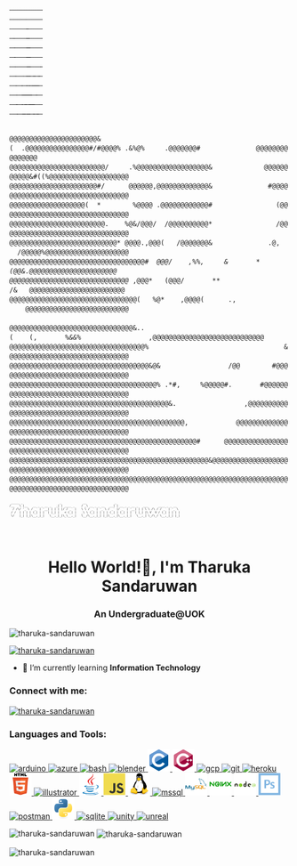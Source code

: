 

<div><code><span class="ascii" style="color: white; background: black;  letter-spacing: 0;   font-size: 1px; ">
@@@@@@@@@@@@@@@@@@@@@@@@@@@@@@@@@@@@@@@@@@@@@@@@@@@@@@@@@@@@@@@@@@@@@@@@@@@@@@@@@@@@@@@@@@@@@@@@@@@
@@@@@@@@@@@@@@@@@@@@@@@@@@@@@@@@@@@@@@@@@@@@@@@@(#%&&@@@@@@@@@@@@@@@@@@@@@@@@@@@@@@@@@@@@@@@@@@@@@@@
@@@@@@@@@@@@@@@@@@@@@@@@@@@@@@@@@@@@@@@@@@@@@@@@@@       ,@@@@@@@@@@@@@@@@@@@@@@@@@@@@@@@@@@@@@@@@@@
@@@@@@@@@@@(%& *@@@@@@@@@@@@@@@@@@@@@@@@@@@@@@@@@@,          #@@@@@@@@@@@@@@@@@@@@@@@@@@@@@@@@@@@@@@
@@@@@@@@@@@@@@@  @@@@@@@@@@@@@@@@@@@@@@@@@@@@@@@@@/            %@@@@@@@@@@@@@@@@@@@@@@@@@@@@@@@@@@@@
@@@@@@@@@@@@@@%   &@@@@@@@@@@@@@@@@@@@@@@@@@@@@@@@.             @@@@@@@@@@@@@@@@@@@@@@@@@@@@@@@@@@@@
@@@@@@@@@@@@@@@@@  #@@@@@@@@@@@@@@@@@@@@@@@@@@@@@@@%.           @@@@@@@@@@@@@@@@@@@@@@@@@@@&* (@@@@@
@@@@@@@@@@@@@@@@/#, *@@@@@@@@@@@@@@@@@@@&,(@@@@@@@,             @@@@@@(.      /@@@@@&(*.    *@@@@@@@
@@@@@@@@@@@@@@@@@@%  .@@@@@@@@@@@@@@    (&@@@@(&@#   ../(#      @#.                      *@@@@@@@@@@
@@@@@@@@@@@@@@@@@@@@@  &@@@@@@@@@@@@&                               &@@@@@@@@@@   .(&@@@@@@@@@@@@@@@
@@@@@@@@@@@@@@@@@@@%/   %@@@@@@@@@@@@.   #@@@        /@@#        ..         &@@@@@@@@@@@&%%@@@@@@@@@
@@@@@@@@@@@@@@@@@@@@@@(  /@@@@@@@@@@@@(         *%#*       .  .@@&&@@@%     .#&&#*      %@@@@@@@@@@@

@@@@@@@@@@@@@@@@@@@@@@&(  .@@@@@@@@@@@@@@@@#/#@@@@% .&%@%     .@@@@@@@#              @@@@@@@@@@@@@@@
@@@@@@@@@@@@@@@@@@@@@@@@/     .%@@@@@@@@@@@@@@@@@@&             @@@@@@@@@@@&#((%@@@@@@@@@@@@@@@@@@@@
@@@@@@@@@@@@@@@@@@@@@@#/      @@@@@@,@@@@@@@@@@@@@&              #@@@@@@@@@@@@@@@@@@@@@@@@@@@@@@@@@@
@@@@@@@@@@@@@@@@@@@(  *        %@@@@ .@@@@@@@@@@@@#                (@@@@@@@@@@@@@@@@@@@@@@@@@@@@@@@@
@@@@@@@@@@@@@@@@@@@@@@@@.    %@&/@@@/  /@@@@@@@@@@*                /@@@@@@@@@@@@@@@@@@@@@@@@@@@@@@@@
@@@@@@@@@@@@@@@@@@@@@@@@@@@* @@@@.,@@@(   /@@@@@@@&              .@,    /@@@@@%@@@@@@@@@@@@@@@@@@@@@
@@@@@@@@@@@@@@@@@@@@@@@@@@@@@@@@@@#  *@@@/    ,%%,     *&       *       (@@&.*@@@@@@@@@@@@@@@@@@@@@@
@@@@@@@@@@@@@@@@@@@@@@@@@@@@@@* ,@@@*   (@@@/       **                 /&   @@@@@@@@@@@@@@@@@@@@@@@@
@@@@@@@@@@@@@@@@@@@@@@@@@@@@@@@@(   %@*    ,@@@@(      .,                 @@@@@@@@@@@@@@@@@@@@@@@@@@
 
@@@@@@@@@@@@@@@@@@@@@@@@@@@@@@@&..(    (,       *%&&%*                 ,@@@@@@@@@@@@@@@@@@@@@@@@@@@@
@@@@@@@@@@@@@@@@@@@@@@@@@@@@@@@@@@%                                  &@@@@@@@@@@@@@@@@@@@@@@@@@@@@@@
@@@@@@@@@@@@@@@@@@@@@@@@@@@@@@@@@@@&@&                 /@@        #@@@@@@@@@@@@@@@@@@@@@@@@@@@@@@@@@
@@@@@@@@@@@@@@@@@@@@@@@@@@@@@@@@@@@@@% .*#,     %@@@@@#.       #@@@@@@@@@@@@@@@@@@@@@@@@@@@@@@@@@@@@
@@@@@@@@@@@@@@@@@@@@@@@@@@@@@@@@@@@@@@@@&.                 ,@@@@@@@@@@@@@@@@@@@@@@@@@@@@@@@@@@@@@@@@
@@@@@@@@@@@@@@@@@@@@@@@@@@@@@@@@@@@@@@@@@@@@,            @@@@@@@@@@@@@@@@@@@@@@@@@@@@@@@@@@@@@@@@@@@
@@@@@@@@@@@@@@@@@@@@@@@@@@@@@@@@@@@@@@@@@@@@@@@#      @@@@@@@@@@@@@@@@@@@@@@@@@@@@@@@@@@@@@@@@@@@@@@
@@@@@@@@@@@@@@@@@@@@@@@@@@@@@@@@@@@@@@@@@@@@@@@@@@&@@@@@@@@@@@@@@@@@@@@@@@@@@@@@@@@@@@@@@@@@@@@@@@@@
@@@@@@@@@@@@@@@@@@@@@@@@@@@@@@@@@@@@@@@@@@@@@@@@@@@@@@@@@@@@@@@@@@@@@@@@@@@@@@@@@@@@@@@@@@@@@@@@@@@@
</code></div>
<div>
<div class="fig" style ="font-size: 5px" >
<pre id="taag_font_Ogre" class="fig" contenteditable="true"> _____ _                      _             __                 _                                      
/__   \ |__   __ _ _ __ _   _| | ____ _    / _\ __ _ _ __   __| | __ _ _ __ _   ___      ____ _ _ __  
  / /\/ '_ \ / _` | '__| | | | |/ / _` |   \ \ / _` | '_ \ / _` |/ _` | '__| | | \ \ /\ / / _` | '_ \ 
 / /  | | | | (_| | |  | |_| |   &lt; (_| |   _\ \ (_| | | | | (_| | (_| | |  | |_| |\ V  V / (_| | | | |
 \/   |_| |_|\__,_|_|   \__,_|_|\_\__,_|   \__/\__,_|_| |_|\__,_|\__,_|_|   \__,_| \_/\_/ \__,_|_| |_|
                                                                                                      </pre>
<div>&nbsp;</div>
</div>
<div>&nbsp;</div>
</div>


<h1 align="center">Hello World!👋, I'm Tharuka Sandaruwan</h1>
<h3 align="center">An Undergraduate@UOK</h3>

<p align="left"> <img src="https://komarev.com/ghpvc/?username=tharuka-sandaruwan&label=Profile%20views&color=0e75b6&style=plastic" alt="tharuka-sandaruwan" /> </p>

<p align="left"> <a href="https://github.com/ryo-ma/github-profile-trophy"><img src="https://github-profile-trophy.vercel.app/?username=tharuka-sandaruwan" alt="tharuka-sandaruwan" /></a> </p>

- 🌱 I’m currently learning **Information Technology**

<h3 align="left">Connect with me:</h3>
<p align="left">
<a href="https://linkedin.com/in/tharuka-sandaruwan" target="blank"><img align="center" src="https://raw.githubusercontent.com/rahuldkjain/github-profile-readme-generator/master/src/images/icons/Social/linked-in-alt.svg" alt="tharuka-sandaruwan" height="30" width="40" /></a>
</p>

<h3 align="left">Languages and Tools:</h3>
<p align="left"> <a href="https://www.arduino.cc/" target="_blank" rel="noreferrer"> <img src="https://cdn.worldvectorlogo.com/logos/arduino-1.svg" alt="arduino" width="40" height="40"/> </a> <a href="https://azure.microsoft.com/en-in/" target="_blank" rel="noreferrer"> <img src="https://www.vectorlogo.zone/logos/microsoft_azure/microsoft_azure-icon.svg" alt="azure" width="40" height="40"/> </a> <a href="https://www.gnu.org/software/bash/" target="_blank" rel="noreferrer"> <img src="https://www.vectorlogo.zone/logos/gnu_bash/gnu_bash-icon.svg" alt="bash" width="40" height="40"/> </a> <a href="https://www.blender.org/" target="_blank" rel="noreferrer"> <img src="https://download.blender.org/branding/community/blender_community_badge_white.svg" alt="blender" width="40" height="40"/> </a> <a href="https://www.cprogramming.com/" target="_blank" rel="noreferrer"> <img src="https://raw.githubusercontent.com/devicons/devicon/master/icons/c/c-original.svg" alt="c" width="40" height="40"/> </a> <a href="https://www.w3schools.com/cpp/" target="_blank" rel="noreferrer"> <img src="https://raw.githubusercontent.com/devicons/devicon/master/icons/cplusplus/cplusplus-original.svg" alt="cplusplus" width="40" height="40"/> </a> <a href="https://cloud.google.com" target="_blank" rel="noreferrer"> <img src="https://www.vectorlogo.zone/logos/google_cloud/google_cloud-icon.svg" alt="gcp" width="40" height="40"/> </a> <a href="https://git-scm.com/" target="_blank" rel="noreferrer"> <img src="https://www.vectorlogo.zone/logos/git-scm/git-scm-icon.svg" alt="git" width="40" height="40"/> </a> <a href="https://heroku.com" target="_blank" rel="noreferrer"> <img src="https://www.vectorlogo.zone/logos/heroku/heroku-icon.svg" alt="heroku" width="40" height="40"/> </a> <a href="https://www.w3.org/html/" target="_blank" rel="noreferrer"> <img src="https://raw.githubusercontent.com/devicons/devicon/master/icons/html5/html5-original-wordmark.svg" alt="html5" width="40" height="40"/> </a> <a href="https://www.adobe.com/in/products/illustrator.html" target="_blank" rel="noreferrer"> <img src="https://www.vectorlogo.zone/logos/adobe_illustrator/adobe_illustrator-icon.svg" alt="illustrator" width="40" height="40"/> </a> <a href="https://www.java.com" target="_blank" rel="noreferrer"> <img src="https://raw.githubusercontent.com/devicons/devicon/master/icons/java/java-original.svg" alt="java" width="40" height="40"/> </a> <a href="https://developer.mozilla.org/en-US/docs/Web/JavaScript" target="_blank" rel="noreferrer"> <img src="https://raw.githubusercontent.com/devicons/devicon/master/icons/javascript/javascript-original.svg" alt="javascript" width="40" height="40"/> </a> <a href="https://www.linux.org/" target="_blank" rel="noreferrer"> <img src="https://raw.githubusercontent.com/devicons/devicon/master/icons/linux/linux-original.svg" alt="linux" width="40" height="40"/> </a> <a href="https://www.microsoft.com/en-us/sql-server" target="_blank" rel="noreferrer"> <img src="https://www.svgrepo.com/show/303229/microsoft-sql-server-logo.svg" alt="mssql" width="40" height="40"/> </a> <a href="https://www.mysql.com/" target="_blank" rel="noreferrer"> <img src="https://raw.githubusercontent.com/devicons/devicon/master/icons/mysql/mysql-original-wordmark.svg" alt="mysql" width="40" height="40"/> </a> <a href="https://www.nginx.com" target="_blank" rel="noreferrer"> <img src="https://raw.githubusercontent.com/devicons/devicon/master/icons/nginx/nginx-original.svg" alt="nginx" width="40" height="40"/> </a> <a href="https://nodejs.org" target="_blank" rel="noreferrer"> <img src="https://raw.githubusercontent.com/devicons/devicon/master/icons/nodejs/nodejs-original-wordmark.svg" alt="nodejs" width="40" height="40"/> </a> <a href="https://www.photoshop.com/en" target="_blank" rel="noreferrer"> <img src="https://raw.githubusercontent.com/devicons/devicon/master/icons/photoshop/photoshop-line.svg" alt="photoshop" width="40" height="40"/> </a> <a href="https://postman.com" target="_blank" rel="noreferrer"> <img src="https://www.vectorlogo.zone/logos/getpostman/getpostman-icon.svg" alt="postman" width="40" height="40"/> </a> <a href="https://www.python.org" target="_blank" rel="noreferrer"> <img src="https://raw.githubusercontent.com/devicons/devicon/master/icons/python/python-original.svg" alt="python" width="40" height="40"/> </a> <a href="https://www.sqlite.org/" target="_blank" rel="noreferrer"> <img src="https://www.vectorlogo.zone/logos/sqlite/sqlite-icon.svg" alt="sqlite" width="40" height="40"/> </a> <a href="https://unity.com/" target="_blank" rel="noreferrer"> <img src="https://www.vectorlogo.zone/logos/unity3d/unity3d-icon.svg" alt="unity" width="40" height="40"/> </a> <a href="https://unrealengine.com/" target="_blank" rel="noreferrer"> <img src="https://raw.githubusercontent.com/kenangundogan/fontisto/036b7eca71aab1bef8e6a0518f7329f13ed62f6b/icons/svg/brand/unreal-engine.svg" alt="unreal" width="40" height="40"/> </a> </p>

<p><img align="left" src="https://github-readme-stats.vercel.app/api/top-langs?username=tharuka-sandaruwan&show_icons=true&theme=dark&locale=en&layout=compact" alt="tharuka-sandaruwan" /></p>

<p>&nbsp;<img align="center" src="https://github-readme-stats.vercel.app/api?username=tharuka-sandaruwan&show_icons=true&theme=dark&locale=en" alt="tharuka-sandaruwan" /></p>

<p><img align="center" src="https://github-readme-streak-stats.herokuapp.com/?user=tharuka-sandaruwan&theme=dark" alt="tharuka-sandaruwan" /></p>
